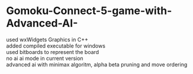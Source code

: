 # Gomoku-Connect-5-game-with-Advanced-AI-
used wxWidgets Graphics in C++  
added compiled executable for windows   
used bitboards to represent the board  
no ai ai mode in current version   
advanced ai with minimax algoritm, alpha beta pruning and move ordering  
